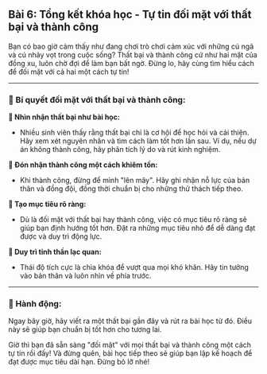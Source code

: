 ## Bài 6: Tổng kết khóa học - Tự tin đối mặt với thất bại và thành công

Bạn có bao giờ cảm thấy như đang chơi trò chơi cảm xúc với những cú ngã và cú nhảy vọt trong cuộc sống? Thất bại và thành công cứ như hai mặt của đồng xu, luôn chờ đợi để làm bạn bất ngờ. Đừng lo, hãy cùng tìm hiểu cách để đối mặt với cả hai một cách tự tin!

---

### 📌 Bí quyết đối mặt với thất bại và thành công:

**🔹 Nhìn nhận thất bại như bài học:**
- Nhiều sinh viên thấy rằng thất bại chỉ là cơ hội để học hỏi và cải thiện. Hãy xem xét nguyên nhân và tìm cách làm tốt hơn lần sau. Ví dụ, nếu dự án không thành công, hãy phân tích lý do và rút kinh nghiệm.

**🔹 Đón nhận thành công một cách khiêm tốn:**
- Khi thành công, đừng để mình "lên mây". Hãy ghi nhận nỗ lực của bản thân và đồng đội, đồng thời chuẩn bị cho những thử thách tiếp theo.

**🔹 Tạo mục tiêu rõ ràng:**
- Dù là đối mặt với thất bại hay thành công, việc có mục tiêu rõ ràng sẽ giúp bạn định hướng tốt hơn. Đặt ra những mục tiêu nhỏ để dễ dàng đạt được và duy trì động lực.

**🔹 Duy trì tinh thần lạc quan:**
- Thái độ tích cực là chìa khóa để vượt qua mọi khó khăn. Hãy tin tưởng vào bản thân và luôn nhìn về phía trước.

---

### 🚀 Hành động:

Ngay bây giờ, hãy viết ra một thất bại gần đây và rút ra bài học từ đó. Điều này sẽ giúp bạn chuẩn bị tốt hơn cho tương lai.

Giờ thì bạn đã sẵn sàng "đối mặt" với mọi thất bại và thành công một cách tự tin rồi đấy! Và đừng quên, bài học tiếp theo sẽ giúp bạn lập kế hoạch để đạt được mục tiêu dài hạn. Đừng bỏ lỡ nhé!
